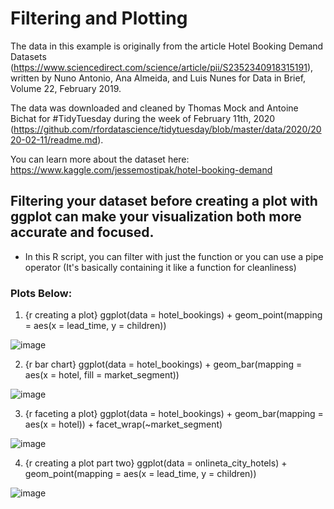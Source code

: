 # Filtering and Plotting

The data in this example is originally from the article Hotel Booking Demand Datasets (https://www.sciencedirect.com/science/article/pii/S2352340918315191), written by Nuno Antonio, Ana Almeida, and Luis Nunes for Data in Brief, Volume 22, February 2019.

The data was downloaded and cleaned by Thomas Mock and Antoine Bichat for #TidyTuesday during the week of February 11th, 2020 (https://github.com/rfordatascience/tidytuesday/blob/master/data/2020/2020-02-11/readme.md).

You can learn more about the dataset here:
https://www.kaggle.com/jessemostipak/hotel-booking-demand

## Filtering your dataset before creating a plot with ggplot can make your visualization both more accurate and focused.
- In this R script, you can filter with just the function or you can use a pipe operator (It's basically containing it like a function for cleanliness)

### Plots Below:

1. {r creating a plot}
ggplot(data = hotel_bookings) +
  geom_point(mapping = aes(x = lead_time, y = children))

![image](https://github.com/user-attachments/assets/0a5589bb-2b68-4f8e-a37f-23b7f7b07013)

2. {r bar chart}
ggplot(data = hotel_bookings) +
  geom_bar(mapping = aes(x = hotel, fill = market_segment))

![image](https://github.com/user-attachments/assets/b413cbc3-2f91-4555-89ac-fb4057acd2b6)

3. {r faceting a plot}
ggplot(data = hotel_bookings) +
  geom_bar(mapping = aes(x = hotel)) +
  facet_wrap(~market_segment)

![image](https://github.com/user-attachments/assets/39422a6c-0206-4ce2-8df4-9ea0bd70c7d9)

4. {r creating a plot part two}
ggplot(data = onlineta_city_hotels) +
  geom_point(mapping = aes(x = lead_time, y = children))

![image](https://github.com/user-attachments/assets/3c64b73d-b62a-4629-99b4-bb2f9e5d4966)


